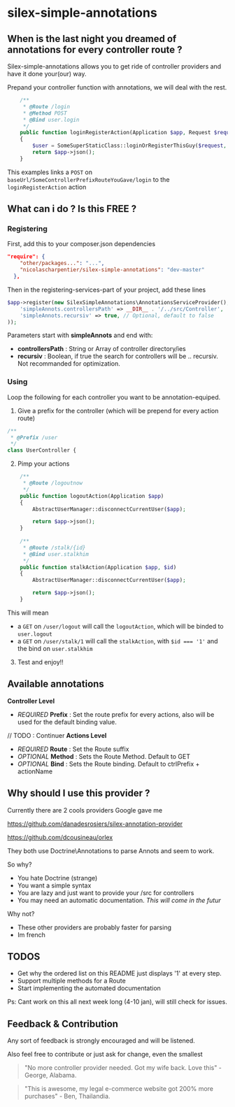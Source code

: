 # silex-simple-annotations

## When is the last night you dreamed of annotations for every controller route ?
Silex-simple-annotations allows you to get ride of controller providers and have it done your(our) way.

Prepand your controller function with annotations, we will deal with the rest. 

```php
    /**
     * @Route /login 
     * @Method POST
     * @Bind user.login
     */
    public function loginRegisterAction(Application $app, Request $request)
    {
        $user = SomeSuperStaticClass::loginOrRegisterThisGuy($request, $app);
        return $app->json();
    }
```

This examples links a `POST` on `baseUrl/SomeControllerPrefixRouteYouGave/login` to the `loginRegisterAction` action

## What can i do ? Is this FREE ? 

### Registering

First, add this to your composer.json dependencies
```json
"require": {
    "other/packages...": "...",
    "nicolascharpentier/silex-simple-annotations": "dev-master"
  },
```

Then in the registering-services-part of your project, add these lines
```php
$app->register(new SilexSimpleAnnotations\AnnotationsServiceProvider(), array(
    'simpleAnnots.controllersPath' => __DIR__ . '/../src/Controller',
    'simpleAnnots.recursiv' => true, // Optional, default to false
));
```
Parameters start with **simpleAnnots** and end with:
* **controllersPath** : String or Array of controller directory/ies
* **recursiv** : Boolean, if true the search for controllers will be .. recursiv. Not recommanded for optimization.

### Using

Loop the following for each controller you want to be annotation-equiped.

1. Give a prefix for the controller (which will be prepend for every action route)
```php
/**
 * @Prefix /user
 */
class UserController {
```

2. Pimp your actions
```php
    /**
     * @Route /logoutnow
     */
    public function logoutAction(Application $app)
    {
        AbstractUserManager::disconnectCurrentUser($app);

        return $app->json();
    }
    
    /**
     * @Route /stalk/{id}
     * @Bind user.stalkhim
     */
    public function stalkAction(Application $app, $id)
    {
        AbstractUserManager::disconnectCurrentUser($app);

        return $app->json();
    }
```
  This will mean
- a `GET` on `/user/logout` will call the `logoutAction`, which will be binded to `user.logout`
- a `GET` on `/user/stalk/1` will call the `stalkAction`, with `$id === '1'` and the bind on `user.stalkhim`
  
  
3. Test and enjoy!! 
  
## Available annotations

**Controller Level**
* *REQUIRED*  **Prefix** : Set the route prefix for every actions, also will be used for the default binding value. 

// TODO : Continuer 
**Actions Level**
* *REQUIRED*  **Route** : Set the Route suffix
* *OPTIONAL*  **Method** : Sets the Route Method. Default to GET
* *OPTIONAL*  **Bind** : Sets the Route binding. Default to ctrlPrefix + actionName

## Why should I use this provider ?

Currently there are 2 cools providers Google gave me

https://github.com/danadesrosiers/silex-annotation-provider

https://github.com/dcousineau/orlex

They both use Doctrine\Annotations to parse Annots and seem to work.

So why?
* You hate Doctrine (strange)
* You want a simple syntax
* You are lazy and just want to provide your /src for controllers
* You may need an automatic documentation. *This will come in the futur*

Why not?
* These other providers are probably faster for parsing
* Im french

## TODOS
- Get why the ordered list on this README just displays '1' at every step.
- Support multiple methods for a Route
- Start implementing the automated documentation

Ps: Cant work on this all next week long (4-10 jan), will still check for issues.

## Feedback & Contribution

Any sort of feedback is strongly encouraged and will be listened.

Also feel free to contribute or just ask for change, even the smallest


> "No more controller provider needed. Got my wife back. Love this" - George, Alabama.

> "This is awesome, my legal e-commerce website got 200% more purchases" - Ben, Thailandia.    
